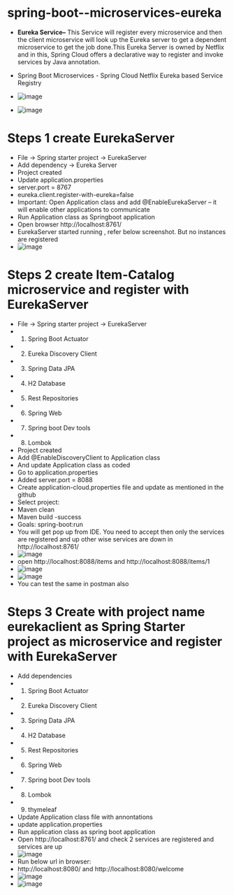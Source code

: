 # spring-boot--microservices-eureka

* **Eureka Service–**  This Service will register every microservice and then the client microservice will look up the Eureka server to get a dependent microservice to get the job done.This Eureka Server is owned by Netflix and in this, Spring Cloud offers a declarative way to register and invoke services by Java annotation.

* Spring Boot Microservices - Spring Cloud Netflix Eureka based Service Registry
* ![image](https://github.com/sathees-saty/spring-boot--microservices-eureka/assets/65384711/5e4598b4-6319-4fab-a6be-dcdf3b0a0299)
* ![image](https://github.com/sathees-saty/spring-boot--microservices-eureka/assets/65384711/d7460a84-b267-464f-a093-5c06f57a7696)


# Steps 1 create EurekaServer
* File -> Spring starter project -> EurekaServer
* Add dependency -> Eureka Server
* Project created
* Update application.properties 
* server.port = 8767
* eureka.client.register-with-eureka=false
* Important: Open Application class and add @EnableEurekaServer – it will enable other applications to communicate
* Run Application class as Springboot application
* Open browser http://localhost:8761/
* EurekaServer started running , refer below screenshot. But no instances are registered
* ![image](https://github.com/sathees-saty/spring-boot--microservices-eureka/assets/65384711/4cb85329-d055-4084-8176-9f97a14ff86a)
# Steps 2 create Item-Catalog microservice and register with EurekaServer
* File -> Spring starter project -> EurekaServer
* 1.	Spring Boot Actuator
* 2.	Eureka Discovery Client
* 3.	Spring Data JPA
* 4.	H2 Database
* 5.	Rest Repositories
* 6.	Spring Web
* 7.	Spring boot Dev tools
* 8.	Lombok
* Project created 
* Add @EnableDiscoveryClient to Application class
* And update Application class as coded
* Go to application.properties 
* Added server.port = 8088
* Create application-cloud.properties file and update as mentioned in the github
* Select project:
* Maven clean
* Maven build -success 
* Goals: spring-boot:run
* You will get pop up from IDE. You need to accept then only the services are registered and up other wise services are down in http://localhost:8761/
* ![image](https://github.com/sathees-saty/spring-boot--microservices-eureka/assets/65384711/eb03630e-2121-43a3-a6e1-5f5a090b61f8)
*  open http://localhost:8088/items and http://localhost:8088/items/1
* ![image](https://github.com/sathees-saty/spring-boot--microservices-eureka/assets/65384711/7101d4eb-027a-41fc-869a-fcd6acf796d3)
* ![image](https://github.com/sathees-saty/spring-boot--microservices-eureka/assets/65384711/2b975bea-a750-4971-9cba-a765e63e99a9)
* You can test the same in postman also
# Steps 3 Create with project name eurekaclient as Spring Starter project as microservice and register with EurekaServer
* Add dependencies
* 1.	Spring Boot Actuator
* 2.	Eureka Discovery Client
* 3.	Spring Data JPA
* 4.	H2 Database
* 5.	Rest Repositories
* 6.	Spring Web
* 7.	Spring boot Dev tools
* 8.	Lombok
* 9.	thymeleaf
* Update Application class file with annontations
* update application.properties 
* Run application class as spring boot application
* Open http://localhost:8761/ and check 2 services are registered and services are up
* ![image](https://github.com/sathees-saty/spring-boot--microservices-eureka/assets/65384711/a710862e-cc52-4822-81d7-c424d7d77cd3)
* Run below url in browser:
* http://localhost:8080/ and http://localhost:8080/welcome
* ![image](https://github.com/sathees-saty/spring-boot--microservices-eureka/assets/65384711/feabd43a-b634-4c2e-913a-ee000da26ba2)
* ![image](https://github.com/sathees-saty/spring-boot--microservices-eureka/assets/65384711/70e881ea-fcc4-4cd9-8923-ce6834324e00)

